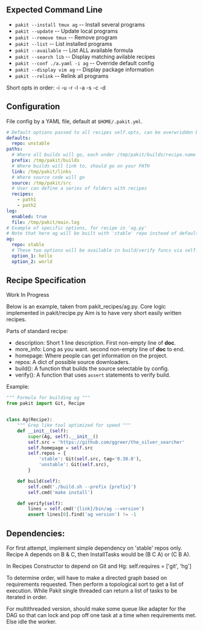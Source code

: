 ## Expected Command Line

- `pakit --install tmux ag`       -- Install several programs
- `pakit --update`                -- Update local programs
- `pakit --remove tmux`           -- Remove program
- `pakit --list`                  -- List installed programs
- `pakit --available`             -- List ALL available formula
- `pakit --search lib`            -- Display matching avilable recipes
- `pakit --conf ./a.yaml -i ag`   -- Override default config
- `pakit --display vim ag`        -- Display package information
- `pakit --relink`                -- Relink all programs

Short opts in order: -i -u -r -l -a -s -c -d

## Configuration

File config by a YAML file, default at `$HOME/.pakit.yml`.

```yaml
# Default options passed to all recipes self.opts, can be overwridden by specific opts.
defaults:
  repo: unstable
paths:
  # Where all builds will go, each under /tmp/pakit/builds/recipe.name folder
  prefix: /tmp/pakit/builds
  # Where builds will link to, should go on your PATH
  link: /tmp/pakit/links
  # Where source code will go
  source: /tmp/pakit/src
  # User can define a series of folders with recipes
  recipes:
    - path1
    - path2
log:
  enabled: true
  file: /tmp/pakit/main.log
# Example of specific options, for recipe in 'ag.py'
# Note that here ag will be built with 'stable' repo instead of default.
ag:
  repo: stable
  # These two options will be available in build/verify funcs via self.opts.
  option_1: hello
  option_2: world
```

## Recipe Specification

Work In Progress

Below is an example, taken from pakit_recipes/ag.py.
Core logic implemented in pakit/recipe.py
Aim is to have very short easily written recipes.

Parts of standard recipe:
- description: Short 1 line description. First non-empty line of __doc__.
- more_info: Long as you want. second non-empty line of __doc__ to end.
- homepage: Where people can get information on the project.
- repos: A dict of possible source downloaders.
- build(): A function that builds the source selectable by config.
- verify(): A function that uses `assert` statements to verify build.

Example:
```py
""" Formula for building ag """
from pakit import Git, Recipe


class Ag(Recipe):
    """ Grep like tool optimized for speed """
    def __init__(self):
        super(Ag, self).__init__()
        self.src = 'https://github.com/ggreer/the_silver_searcher'
        self.homepage = self.src
        self.repos = {
            'stable': Git(self.src, tag='0.30.0'),
            'unstable': Git(self.src),
        }

    def build(self):
        self.cmd('./build.sh --prefix {prefix}')
        self.cmd('make install')

    def verify(self):
        lines = self.cmd('{link}/bin/ag --version')
        assert lines[0].find('ag version') != -1
```

## Dependencies:

For first attempt, implement simple dependency on 'stable' repos only.
Recipe A depends on B & C, then InstallTasks would be (B C A) or (C B A).

In Recipes Constructor to depend on Git and Hg:
    self.requires = ['git', 'hg']

To determine order, will have to make a directed graph  based on requirements requested.
Then perform a topological sort to get a list of execution.
While Pakit single threaded can return a list of tasks to be iterated in order.

For multithreaded version, should make some queue like adapter for the DAG so that
can lock and pop off one task at a time when requirements met. Else idle the worker.
